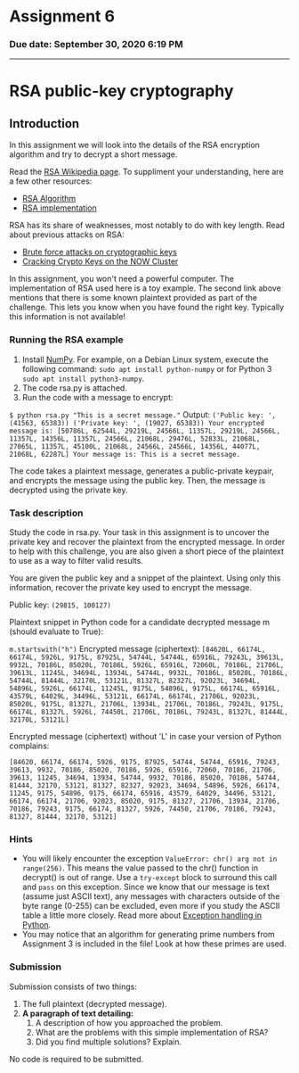 # Assignment 6
### Due date: September 30, 2020 6:19 PM

---

# RSA public-key cryptography
## Introduction
In this assignment we will look into the details of the RSA encryption algorithm and try to decrypt a short message.

Read the [RSA Wikipedia page](https://en.wikipedia.org/wiki/Rsa_encryption). To suppliment your understanding, here are a few other resources:

- [RSA Algorithm](https://www.geeksforgeeks.org/rsa-algorithm-cryptography/)
- [RSA implementation](https://gist.github.com/JonCooperWorks/5314103)

RSA has its share of weaknesses, most notably to do with key length. Read about previous attacks on RSA:

- [Brute force attacks on cryptographic keys](https://www.cl.cam.ac.uk/~rnc1/brute.html)
- [Cracking Crypto Keys on the NOW Cluster](http://www.isaac.cs.berkeley.edu/isaac/crypto-challenge.html)

In this assignment, you won't need a powerful computer. The implementation of RSA used here is a toy example. The second link above mentions that there is some known plaintext provided as part of the challenge. This lets you know when you have found the right key. Typically this information is not available!

### Running the RSA example
1. Install [NumPy](http://www.numpy.org/). For example, on a Debian Linux system, execute the following command: `sudo apt install python-numpy` or for Python 3 `sudo apt install python3-numpy`.
2. The code rsa.py is attached. 
3. Run the code with a message to encrypt:

`$ python rsa.py "This is a secret message."`
Output:
`('Public key: ', (41563, 65383))
('Private key: ', (19027, 65383))
Your encrypted message is:
[50786L, 62544L, 29219L, 24566L, 11357L, 29219L, 24566L, 11357L, 14356L, 11357L, 24566L, 21068L, 29476L, 52833L, 21068L, 27065L, 11357L, 45100L, 21068L, 24566L, 24566L, 14356L, 44077L, 21068L, 62287L]
Your message is:
This is a secret message.`

The code takes a plaintext message, generates a public-private keypair, and encrypts the message using the public key. Then, the message is decrypted using the private key.

### Task description
Study the code in rsa.py. Your task in this assignment is to uncover the private key and recover the plaintext from the encrypted message. In order to help with this challenge, you are also given a short piece of the plaintext to use as a way to filter valid results.

You are given the public key and a snippet of the plaintext. Using only this information, recover the private key used to encrypt the message.

Public key:
`(29815, 100127)`

Plaintext snippet in Python code for a candidate decrypted message m (should evaluate to True):

`m.startswith("h")`
Encrypted message (ciphertext):
`[84620L, 66174L, 66174L, 5926L, 9175L, 87925L, 54744L, 54744L, 65916L, 79243L, 39613L, 9932L, 70186L, 85020L, 70186L, 5926L, 65916L, 72060L, 70186L, 21706L, 39613L, 11245L, 34694L, 13934L, 54744L, 9932L, 70186L, 85020L, 70186L, 54744L, 81444L, 32170L, 53121L, 81327L, 82327L, 92023L, 34694L, 54896L, 5926L, 66174L, 11245L, 9175L, 54896L, 9175L, 66174L, 65916L, 43579L, 64029L, 34496L, 53121L, 66174L, 66174L, 21706L, 92023L, 85020L, 9175L, 81327L, 21706L, 13934L, 21706L, 70186L, 79243L, 9175L, 66174L, 81327L, 5926L, 74450L, 21706L, 70186L, 79243L, 81327L, 81444L, 32170L, 53121L]`

Encrypted message (ciphertext) without 'L' in case your version of Python complains:

`[84620, 66174, 66174, 5926, 9175, 87925, 54744, 54744, 65916, 79243, 39613, 9932, 70186, 85020, 70186, 5926, 65916, 72060, 70186, 21706, 39613, 11245, 34694, 13934, 54744, 9932, 70186, 85020, 70186, 54744, 81444, 32170, 53121, 81327, 82327, 92023, 34694, 54896, 5926, 66174, 11245, 9175, 54896, 9175, 66174, 65916, 43579, 64029, 34496, 53121, 66174, 66174, 21706, 92023, 85020, 9175, 81327, 21706, 13934, 21706, 70186, 79243, 9175, 66174, 81327, 5926, 74450, 21706, 70186, 79243, 81327, 81444, 32170, 53121]`
### Hints
- You will likely encounter the exception `ValueError: chr() arg not in range(256)`. This means the value passed to the chr() function in decrypt() is out of range. Use a `try-except` block to surround this call and `pass` on this exception. Since we know that our message is text (assume just ASCII text), any messages with characters outside of the byte range (0-255) can be excluded, even more if you study the ASCII table a little more closely. Read more about [Exception handling in Python](https://wiki.python.org/moin/HandlingExceptions).
- You may notice that an algorithm for generating prime numbers from Assignment 3 is included in the file! Look at how these primes are used.

### Submission
Submission consists of two things:

1. The full plaintext (decrypted message).
2. **A paragraph of text detailing:**
    1. A description of how you approached the problem.
    2. What are the problems with this simple implementation of RSA?
    3. Did you find multiple solutions? Explain.

No code is required to be submitted.
